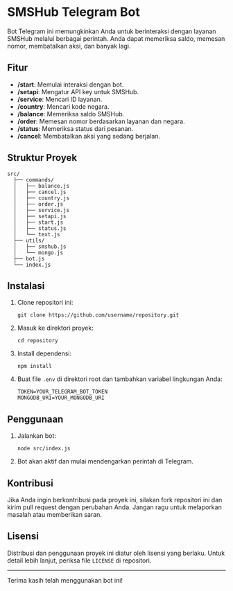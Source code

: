 # SMSHub Telegram Bot

Bot Telegram ini memungkinkan Anda untuk berinteraksi dengan layanan SMSHub melalui berbagai perintah. Anda dapat memeriksa saldo, memesan nomor, membatalkan aksi, dan banyak lagi.

## Fitur

- **/start**: Memulai interaksi dengan bot.
- **/setapi**: Mengatur API key untuk SMSHub.
- **/service**: Mencari ID layanan.
- **/country**: Mencari kode negara.
- **/balance**: Memeriksa saldo SMSHub.
- **/order**: Memesan nomor berdasarkan layanan dan negara.
- **/status**: Memeriksa status dari pesanan.
- **/cancel**: Membatalkan aksi yang sedang berjalan.

## Struktur Proyek

```
src/
  ├── commands/
  │   ├── balance.js
  │   ├── cancel.js
  │   ├── country.js
  │   ├── order.js
  │   ├── service.js
  │   ├── setapi.js
  │   ├── start.js
  │   ├── status.js
  │   └── text.js
  ├── utils/
  │   ├── smshub.js
  │   └── mongo.js
  ├── bot.js
  └── index.js
```

## Instalasi

1. Clone repositori ini:
    ```
    git clone https://github.com/username/repository.git
    ```
2. Masuk ke direktori proyek:
    ```
    cd repository
    ```
3. Install dependensi:
    ```
    npm install
    ```
4. Buat file `.env` di direktori root dan tambahkan variabel lingkungan Anda:
    ```
    TOKEN=YOUR_TELEGRAM_BOT_TOKEN
    MONGODB_URI=YOUR_MONGODB_URI
    ```

## Penggunaan

1. Jalankan bot:
    ```
    node src/index.js
    ```
2. Bot akan aktif dan mulai mendengarkan perintah di Telegram.

## Kontribusi

Jika Anda ingin berkontribusi pada proyek ini, silakan fork repositori ini dan kirim pull request dengan perubahan Anda. Jangan ragu untuk melaporkan masalah atau memberikan saran.

## Lisensi

Distribusi dan penggunaan proyek ini diatur oleh lisensi yang berlaku. Untuk detail lebih lanjut, periksa file `LICENSE` di repositori.

---

Terima kasih telah menggunakan bot ini!

